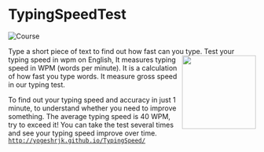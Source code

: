 # TypingSpeedTest

![Course](https://user-images.githubusercontent.com/65396589/136822534-191b627f-52ec-41b9-8deb-09b83834f853.png)


Type a short piece of text to find out how fast can you type. Test your typing speed in wpm on English,
<img src="http://www.realsocialsignals.co/wp-content/uploads/2017/09/slide-2-image-2.gif" width="150px" align="right"/>
It measures typing speed in WPM (words per minute). 
It is a calculation of how fast you type words. 
It measure gross speed in our typing test.

To find out your typing speed and accuracy in just 1 minute, to understand whether you need to improve something.
The average typing speed is 40 WPM, try to exceed it! 
You can take the test several times and see your typing speed improve over time.
<code>http://yogeshrjk.github.io/TypingSpeed/</code>


